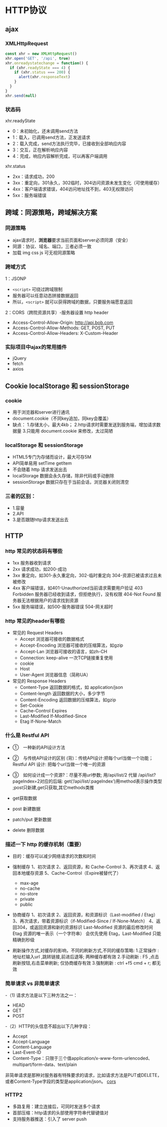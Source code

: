 # HTTP协议

## ajax
###  XMLHttpRequest
```js
const xhr = new XMLHttpRequest()
xhr.open('GET', '/api', true)
xhr.onreadystatechange = function() {
  if (xhr.readyState === 4) {
    if (xhr.status === 200) {
      alert(xhr.responseText)
    }
  }
}
xhr.send(null)
```
### 状态码
xhr.readyState
- 0：未初始化，还未调用send方法
- 1：载入，已调用send方法，正发送请求
- 2：载入完成，send方法执行完毕，已接收到全部响应内容
- 3：交互，正在解析响应内容
- 4：完成，响应内容解析完成，可以再客户端调用

xhr.status
- 2xx：请求成功，200
- 3xx：重定向，301永久，302临时，304访问资源未发生变化（可使用缓存）
- 4xx：客户端请求错误，404访问地址找不到，403无权限访问
- 5xx：服务端错误

## 跨域：同源策略，跨域解决方案

### 同源策略
- ajax请求时，**浏览器**要求当前页面和server必须同源（安全）
- 同源：协议、域名、端口，三者必须一致
- 加载 img css js 可无视同源策略

### 跨域方式
1：JSONP
- `<script>` 可绕过跨域限制
- 服务器可以任意动态拼接数据返回
- 所以，`<script>` 就可以获得跨域的数据，只要服务端愿意返回

2：CORS（跨院资源共享）-服务器设置 http header
- Access-Control-Allow-Origin: http://api.bob.com
- Access-Control-Allow-Methods: GET, POST, PUT
- Access-Control-Allow-Headers: X-Custom-Header

### 实际项目中ajax的常用插件
- jQuery 
- fetch
- axios

## Cookie localStorage 和 sessionStorage
### cookie
  - 用于浏览器和server进行通讯
  - document.cookie（不同key追加，同key会覆盖）
  - 缺点：
    1.存储太小，最大4kb；
    2.http请求时需要发送到服务端，增加请求数据量
    3.只能用 document.cookie 来修改，太过简陋

### localStorage 和 sessionStorage
  - HTML5专门为存储而设计，最大可存5M
  - API简单易用 setTime getItem
  - 不会随着 http 请求发送出去
  - localStorage 数据会永久存储，除非代码或手动删除
  - sessionStorage 数据只存在于当前会话，浏览器关闭则清空

### 三者的区别：
  - 1.容量
  - 2.API
  - 3.是否跟随http请求发送出去

## HTTP
### http 常见的状态码有哪些
  - 1xx 服务器收到请求
  - 2xx 请求成功，如200-成功
  - 3xx 重定向，如301-永久重定向，302-临时重定向 304-资源已被请求过且未被修改
  - 4xx 客户端错误，如401-Unauthorized当前请求需要用户验证 403 Forbidden 服务器已经收到请求，但拒绝执行，没有权限 404-Not Found 服务器无法根据用户的请求找到资源
  - 5xx 服务端错误，如500-服务器错误 504-网关超时

### http 常见的header有哪些
  - 常见的 Request Headers
    - Accept 浏览器可接收的数据格式
    - Accept-Encoding 浏览器可接收的压缩算法，如gzip
    - Accept-Lan 浏览器可接收的语言，如zh-CH
    - Connection: keep-alive 一次TCP链接重复使用
    - cookie
    - Host
    - User-Agent 浏览器信息（简称UA）
  - 常见的 Response Headers
    - Content-Type 返回数据的格式，如 application/json
    - Content-length 返回数据的大小，多少字节
    - Content-Encoding 返回数据的压缩算法，如gzip
    - Set-Cookie
    - Cache-Control Expires
    - Last-Modified If-Modified-Since
    - Etag If-None-Match
### 什么是 Restful API

- ①　一种新的API设计方法
- ②　与传统API设计的区别 (背)：传统API设计:把每个url当做一个功能；Restful API 设计: 把每个url当做一个唯一的资源
- ③　如何设计成一个资源?：尽量不用url参数;  用/api/list/2  代替  /api/list?pageIndex=2对应的后端: get(‘/api/list/:pageIndex’)用method表示操作类型 ;post只新建,get只获取,其它methods类推

- get获取数据
- post 新建数据
- patch/put 更新数据
- delete 删除数据

### 描述一下 http 的缓存机制（重要）
  - 目的：缓存可以减少网络请求的次数和时间
  - 强制缓存
    1、初次请求
    2、返回资源，和 Cache-Control
    3、再次请求
    4、返回本地缓存资源
    5、Cache-Control（Expire被替代了）
      - max-age
      - no-cache
      - no-store
      - private
      - public
  - 协商缓存
    1、初次请求
    2、返回资源，和资源标识（Last-modified / Etag）
    3、再次请求，带着资源标识（if-Modified-Since / If-None-Match）
    4、返回304，或返回资源和新的资源标识
    Last-Modified 资源的最后修改时间
    Etag 资源的唯一表示（一个字符串）
    会优先使用 Etag，Last-Modified 只能精确到秒级

  - 刷新操作方式,对缓存的影响，不同的刷新方式,不同的缓存策略:
    1.正常操作 : 地址栏输入url ,跳转链接,前进后退等; 两种缓存都有效 
    2.手动刷新 : F5 ,点击刷新按钮,右击菜单刷新; 仅协商缓存有效
    3.强制刷新 : ctrl +f5  cmd + r;  都无效

### 简单请求 vs 非简单请求
-（1) 请求方法是以下三种方法之一：
  - HEAD
  - GET
  - POST

-（2）HTTP的头信息不超出以下几种字段：
  - Accept
  - Accept-Language
  - Content-Language
  - Last-Event-ID
  - Content-Type：只限于三个值application/x-www-form-urlencoded、multipart/form-data、text/plain

非简单请求是那种对服务器有特殊要求的请求，比如请求方法是PUT或DELETE，或者Content-Type字段的类型是application/json。
[cors](https://www.ruanyifeng.com/blog/2016/04/cors.html)

### HTTP2 
- 多路复用：建立连接后，可同时发送多个请求
- 首部压缩：http请求的头部使用字符串代替键值对
- 支持服务器推送：引入了 server push
